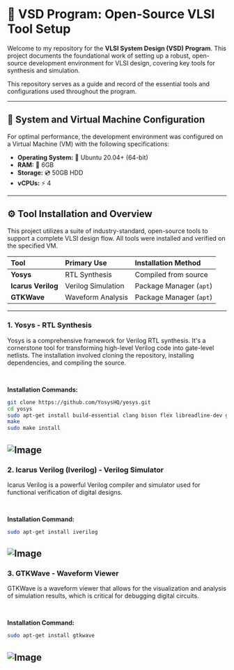 # 🚀 VSD Program: Open-Source VLSI Tool Setup

Welcome to my repository for the **VLSI System Design (VSD) Program**. This project documents the foundational work of setting up a robust, open-source development environment for VLSI design, covering key tools for synthesis and simulation.

This repository serves as a guide and record of the essential tools and configurations used throughout the program.

-----

## 🎯 System and Virtual Machine Configuration

For optimal performance, the development environment was configured on a Virtual Machine (VM) with the following specifications:

  * **Operating System:** 🐧 Ubuntu 20.04+ (64-bit)
  * **RAM:** 💾 6GB
  * **Storage:** 💿 50GB HDD
  * **vCPUs:** ⚡ 4

-----

## ⚙ Tool Installation and Overview

This project utilizes a suite of industry-standard, open-source tools to support a complete VLSI design flow. All tools were installed and verified on the specified VM.

| Tool | Primary Use | Installation Method |
| :--- | :--- | :--- |
| **Yosys** | RTL Synthesis | Compiled from source |
| **Icarus Verilog** | Verilog Simulation | Package Manager (`apt`) |
| **GTKWave** | Waveform Analysis | Package Manager (`apt`) |

-----

### 1\. Yosys - RTL Synthesis

Yosys is a comprehensive framework for Verilog RTL synthesis. It's a cornerstone tool for transforming high-level Verilog code into gate-level netlists. The installation involved cloning the repository, installing dependencies, and compiling the source.

<br>

**Installation Commands:**

```bash
git clone https://github.com/YosysHQ/yosys.git
cd yosys
sudo apt-get install build-essential clang bison flex libreadline-dev gawk tcl-dev libffi-dev git graphviz xdot pkg-config python3 libboost-system-dev libboost-python-dev libboost-filesystem-dev zlib1g-dev
make
sudo make install
```
![Image](https://github.com/user-attachments/assets/ab8fa354-ed59-466f-a920-2e6be29c0313)
-----

### 2\. Icarus Verilog (Iverilog) - Verilog Simulator

Icarus Verilog is a powerful Verilog compiler and simulator used for functional verification of digital designs.

<br>

**Installation Command:**

```bash
sudo apt-get install iverilog
```
![Image](https://github.com/user-attachments/assets/16d542b1-1073-4815-9e89-5a917900c811)
-----

### 3\. GTKWave - Waveform Viewer

GTKWave is a waveform viewer that allows for the visualization and analysis of simulation results, which is critical for debugging digital circuits.

<br>

**Installation Command:**

```bash
sudo apt-get install gtkwave
```
![Image](https://github.com/user-attachments/assets/8acbe8e4-7f62-4977-a0f7-27feac43f7b4)
-----

